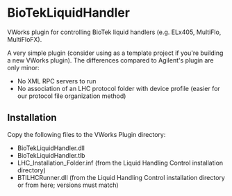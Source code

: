 BioTekLiquidHandler
===================

VWorks plugin for controlling BioTek liquid handlers (e.g. ELx405, MultiFlo, MultiFloFX).

A very simple plugin (consider using as a template project if you're building a new VWorks plugin). The differences compared to Agilent's plugin are only minor:
* No XML RPC servers to run
* No association of an LHC protocol folder with device profile (easier for our protocol file organization method)

Installation
------------
Copy the following files to the VWorks Plugin directory:

* BioTekLiquidHandler.dll
* BioTekLiquidHandler.tlb
* LHC_Installation_Folder.inf (from the Liquid Handling Control installation directory)
* BTILHCRunner.dll (from the Liquid Handling Control installation directory or from here; versions must match)
